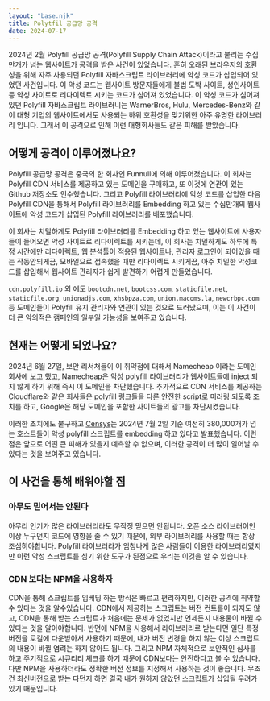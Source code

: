 ```yaml
---
layout: "base.njk"
title: Polytfil 공급망 공격
date: 2024-07-17
---
```


2024년 2월 Polyfill 공급망 공격(Polyfill Supply Chain Attack)이라고 불리는 수십만개가 넘는 웹사이트가 공격을 받은 사건이 있었습니다.
흔히 오래된 브라우저의 호환성을 위해 자주 사용되던 Polyfill 자바스크립트 라이브러리에 악성 코드가 삽입되어 있었던 사건입니다.
이 악성 코드는 웹사이트 방문자들에게 불법 도박 사이트, 성인사이트 등 악성 사이트로 리다이렉트 시키는 코드가 심어져 있었습니다.
이 악성 코드가 심어져있던 Polyfill 자바스크립트 라이브러니는 WarnerBros, Hulu, Mercedes-Benz와 같이 대형 기업의 웹사이트에서도 사용되는 하위 호환성을 맞기위한 아주 유명한 라이브러리 입니다.
그래서 이 공격으로 인해 이런 대형회사들도 같은 피해를 받았습니다.

## 어떻게 공격이 이루어졌나요?
Polyfill 공급망 공격은 중국의 한 회사인 Funnull에 의해 이루어졌습니다. 
이 회사는 Polyfill CDN 서비스를 제공하고 있는 도메인을 구매하고, 또 이것에 연관이 있는 Github 저장소도 인수했습니다.
그리고 Polyfill 라이브러리에 악성 코드를 삽입한 다음 Polyfill CDN을 통해서 Polyfill 라이브러리를 Embedding 하고 있는 수십만개의 웹사이트에 악성 코드가 삽입된 Polyfill 라이브러리를 배포했습니다.

이 회사는 치밀하게도 Polyfill 라이브러리를 Embedding 하고 있는 웹사이트에 사용자들이 들어오면 악성 사이트로 리다이렉트를 시키는데, 
이 회사는 치밀하게도 하루에 특정 시간에만 리다이렉트, 웹 분석툴이 적용된 웹사이트나, 관리자 로그인이 되어있을 때는 작동안되게끔, 모바일으로 접속했을 때만 리다이렉트 시키게끔,
아주 치밀한 악성코드를 삽입해서 웹사이트 관리자가 쉽게 발견하기 어렵게 만들었습니다.

`cdn.polyfill.io` 외 에도 `bootcdn.net`, `bootcss.com`, `staticfile.net`, `staticfile.org`,  `unionadjs.com`, `xhsbpza.com`, `union.macoms.la`, `newcrbpc.com` 등 도메인들이 
Polyfill 유지 관리자와 연관이 있는 것으로 드러났으며, 이는 이 사건이 더 큰 악의적은 캠페인의 일부일 가능성을 보여주고 있습니다.

## 현재는 어떻게 되었나요?
2024년 6월 27일, 보안 리서쳐들이 이 취약점에 대해서 Namecheap 이라는 도메인 회사에 보고 했고, Namecheap은 악성 polyfill 라이브러리가 웹사이트들에 inject 되지 않게 하기 위해 즉시 이 도메인을 차단했습니다. 추가적으로 CDN 서비스를 제공하는 Cloudflare와 같은 회사들은 polyfill 링크들을 다른 안전한 script로 미러링 되도록 조치를 하고, Google은 해당 도메인을 포함한 사이트들의 광고를 차단시켰습니다.

이러한 조치에도 불구하고 [Censys](https://censys.com/)는 2024년 7월 2일 기준 여전히 380,000개가 넘는 호스트들이 악성 polyfill 스크립트를 embedding 하고 있다고 발표했습니다.
이런 점은 앞으로 어떤 큰 피해가 있을지 예측할 수 없으며, 이러한 공격이 더 많이 일어날 수 있다는 것을 보여주고 있습니다.

## 이 사건을 통해 배워야할 점

### 아무도 믿어서는 안된다

아무리 인기가 많은 라이브러리라도 무작정 믿으면 안됩니다. 오픈 소스 라이브러이인 이상 누구던지 코드에 영향을 줄 수 있기 때문에, 외부 라이브러리를 사용할 때는 항상 조심히야합니다. Polyfill 라이브러라가 엄청나게 많은 사람들이 이용한 라이브러리였지만 이런 악성 스크립트를 심기 위한 도구가 된점으로 우리는 이것을 알 수 있습니다.

### CDN 보다는 NPM을 사용하자

CDN을 통해 스크립트를 임베딩 하는 방식은 빠르고 편리하지만, 이러한 공격에 취약할 수 있다는 것을 알수있습니다. CDN에서 제공하는 스크립트는 버전 컨트롤이 되지도 않고, CDN을 통해 받는 스크립트가 처음에는 문제가 없었지만 언제든지 내용물이 바뀔 수 있다는 것을 알아야합니다. 반면에 NPM을 사용해서 라이브러리르 받는다면 일단 특정 버전을 로컬에 다운받아서 사용하기 때문에, 내가 버전 변경을 하지 않는 이상 스크립트의 내용이 바뀔 염려는 하지 않아도 됩니다. 그리고 NPM 자체적으로 보안적인 심사를 하고 주기적으로 시큐리티 체크를 하기 때문에 CDN보다는 안전하다고 볼 수 있습니다.
다만 NPM을 사용하더라도 정확한 버전 정보를 지정해서 사용하는 것이 좋습니다. 무조건 최신버전으로 받는 다던지 하면 결국 내가 원하지 않았던 스크립트가 삽입될 우려가 있기 때문입니다.
